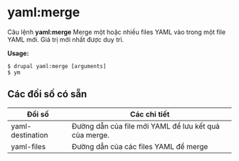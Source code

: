 # yaml:merge
Câu lệnh **yaml:merge** Merge một hoặc nhiều files YAML vào trong một file YAML mới. Giá trị mới nhất được duy trì.

**Usage:**
```
$ drupal yaml:merge [arguments] 
$ ym  
```

## Các đối số có sẵn
Đối số | Các chi tiết
---------|-------------
yaml-destination | Đường dẫn của file mới YAML để lưu kết quả của merge.
yaml-files | Đường dẫn của các files YAML để merge
